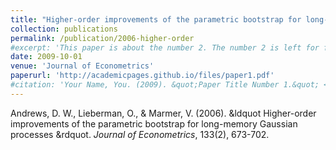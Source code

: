 ```yaml
---
title: "Higher-order improvements of the parametric bootstrap for long-memory Gaussian processes"
collection: publications
permalink: /publication/2006-higher-order
#excerpt: 'This paper is about the number 2. The number 2 is left for future work.'
date: 2009-10-01
venue: 'Journal of Econometrics'
paperurl: 'http://academicpages.github.io/files/paper1.pdf'
#citation: 'Your Name, You. (2009). &quot;Paper Title Number 1.&quot; <i>Journal 1</i>. 1(1).'
---
```

Andrews, D. W., Lieberman, O., & Marmer, V. (2006). &ldquot Higher-order improvements of the parametric bootstrap for long-memory Gaussian processes &rdquot. <i>Journal of Econometrics</i>, 133(2), 673-702.